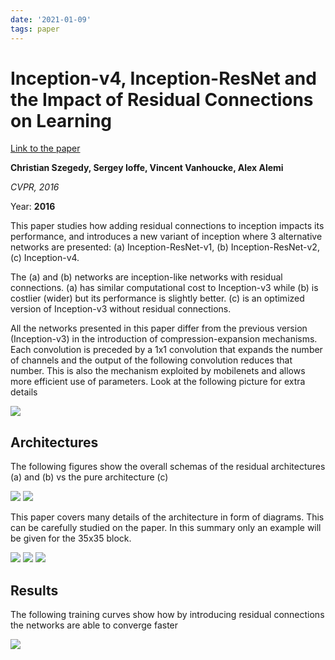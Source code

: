 ```yaml
---
date: '2021-01-09'
tags: paper
---
```

# Inception-v4, Inception-ResNet and the Impact of Residual Connections on Learning

[Link to the paper](https://arxiv.org/abs/1602.07261)

**Christian Szegedy, Sergey Ioffe, Vincent Vanhoucke, Alex Alemi**

*CVPR, 2016*

Year: **2016**

This paper studies how adding residual connections to inception impacts its performance, and introduces a new variant of inception where 3 alternative networks are presented: (a) Inception-ResNet-v1, (b) Inception-ResNet-v2, (c) Inception-v4.

The (a) and (b) networks are inception-like networks with residual connections. (a) has similar computational cost to Inception-v3 while (b) is costlier (wider) but its performance is slightly better. (c) is an optimized version of Inception-v3 without residual connections.

All the networks presented in this paper differ from the previous version (Inception-v3) in the introduction of compression-expansion mechanisms. Each convolution is preceded by a 1x1 convolution that expands the number of channels and the output of the following convolution reduces that number. This is also the mechanism exploited by mobilenets and allows more efficient use of parameters. Look at the following picture for extra details

![](assets/szegedy2016/compression-expansion.png)

## Architectures
The following figures show the overall schemas of the residual architectures (a) and (b) vs the pure architecture (c)

![](assets/szegedy2016/schema_ir12.png)
![](assets/szegedy2016/schema-iv4.png)

This paper covers many details of the architecture in form of diagrams. This can be carefully studied on the paper. In this summary only an example will be given for the 35x35 block.

![](assets/szegedy2016/example-ir1.png)
![](assets/szegedy2016/example-ir2.png)
![](assets/szegedy2016/example-v4.png)


## Results
The following training curves show how by introducing residual connections the networks are able to converge faster

![](assets/szegedy2016/training-curves.png)